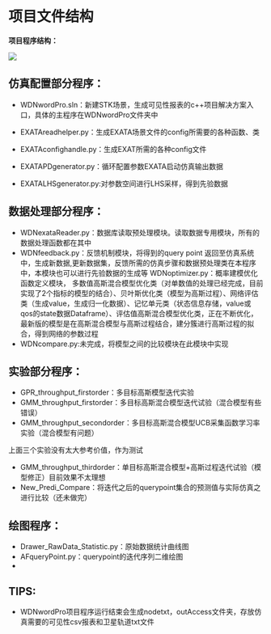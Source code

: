# 项目文件结构

**项目程序结构：**

![](http://m.qpic.cn/psb?/V10dYaiX2qXpCo/klMq3rQ0b9**ZMElqI8ouN4EvWPhqP69rH2ZKpF4vq0!/b/dFIBAAAAAAAA&bo=WQS4AAAAAAADF9c!&rf=viewer_4&t=5)

## 仿真配置部分程序：

* WDNwordPro.sln：新建STK场景，生成可见性报表的c++项目解决方案入口，具体的主程序在WDNwordPro文件夹中

* EXATAreadhelper.py：生成EXATA场景文件的config所需要的各种函数、类

- EXATAconfighandle.py：生成EXAT所需的各种config文件


- EXATAPDgenerator.py：循环配置参数EXATA启动仿真输出数据
- EXATALHSgenerator.py:对参数空间进行LHS采样，得到先验数据

## 数据处理部分程序：
- WDNexataReader.py：数据库读取预处理模块。读取数据专用模块，所有的数据处理函数都在其中
- WDNfeedback.py：反馈机制模块，将得到的query point 返回至仿真系统中，生成新数据,更新数据集，反馈所需的仿真步骤和数据预处理类在本程序中，本模块也可以进行先验数据的生成等
	 WDNoptimizer.py：概率建模优化函数定义模块，	多数值高斯混合模型优化类（对单数值的处理已经完成，目前实现了2个指标的模型的结合）、贝叶斯优化类（模型为高斯过程）、网络评估类（生成value，生成归一化数据）、记忆单元类（状态信息存储，value或qos的state数据Dataframe）、评估值高斯混合模型优化类，正在不断优化，最新版的模型是在高斯混合模型与高斯过程结合，建分簇进行高斯过程的拟合，得到网络的参数过程
- WDNcompare.py:未完成，将模型之间的比较模块在此模块中实现

## 实验部分程序：

- GPR_throughput_firstorder：多目标高斯模型迭代实验
- GMM_throughput_firstorder：多目标高斯混合模型迭代试验（混合模型有些错误）
- GMM_throughput_secondorder：多目标高斯混合模型UCB采集函数学习率实验（混合模型有问题）

上面三个实验没有太大参考价值，作为测试

- GMM_throughput_thirdorder：单目标高斯混合模型+高斯过程迭代试验（模型修正）目前效果不太理想
- New_Predi_Compare：将迭代之后的querypoint集合的预测值与实际仿真之进行比较（还未做完）

## 绘图程序：

- Drawer_RawData_Statistic.py：原始数据统计曲线图
- AFqueryPoint.py：querypoint的迭代序列二维绘图
- 



## TIPS:

- WDNwordPro项目程序运行结束会生成nodetxt，outAccess文件夹，存放仿真需要的可见性csv报表和卫星轨道txt文件





